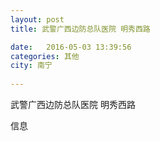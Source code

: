 ```yaml
--- 
layout: post 
title: 武警广西边防总队医院 明秀西路

date:   2016-05-03 13:39:56 
categories: 其他  
city: 南宁
  
--- 
```

   
武警广西边防总队医院 明秀西路

信息


